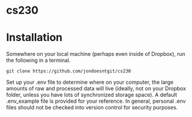 # cs230

# Installation

Somewhere on your local machine (perhaps even inside of Dropbox), run the following in a terminal.

    git clone https://github.com/jondoesntgit/cs230

Set up your .env file to determine where on your computer, the large amounts of raw and processed data will live (ideally, not on your Dropbox folder, unless you have lots of synchronized storage space).
A default .env_example file is provided for your reference. In general, personal .env files should not be checked into version control for security purposes.
